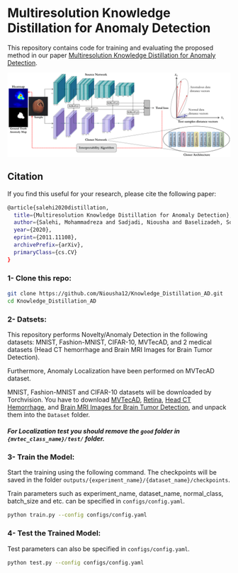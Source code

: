 # Multiresolution Knowledge Distillation for Anomaly Detection

This repository contains code for training and evaluating the proposed method in our paper [Multiresolution Knowledge Distillation for Anomaly Detection](https://arxiv.org/pdf/2011.11108.pdf).

<img src="Images/vgg_network_last.png" alt="hi" class="inline"/>

## Citation
If you find this useful for your research, please cite the following paper:
``` bash
@article{salehi2020distillation,
  title={Multiresolution Knowledge Distillation for Anomaly Detection},
  author={Salehi, Mohammadreza and Sadjadi, Niousha and Baselizadeh, Soroosh and Rohban, Mohammad Hossein and Rabiee, Hamid R},
  year={2020},
  eprint={2011.11108},
  archivePrefix={arXiv},
  primaryClass={cs.CV}
}
```

### 1- Clone this repo:
``` bash
git clone https://github.com/Niousha12/Knowledge_Distillation_AD.git
cd Knowledge_Distillation_AD
```
### 2- Datsets:
This repository performs Novelty/Anomaly Detection in the following datasets: MNIST, Fashion-MNIST, CIFAR-10, MVTecAD, and 2 medical datasets (Head CT hemorrhage and Brain MRI Images for Brain Tumor Detection).

Furthermore, Anomaly Localization have been performed on MVTecAD dataset.

MNIST, Fashion-MNIST and CIFAR-10 datasets will be downloaded by Torchvision. You have to download [MVTecAD](https://www.mvtec.com/company/research/datasets/mvtec-ad/), [Retina](https://www.kaggle.com/paultimothymooney/kermany2018), [Head CT Hemorrhage](http://www.kaggle.com/felipekitamura/head-ct-hemorrhage), and [Brain MRI Images for Brain Tumor Detection](http://www.kaggle.com/navoneel/brain-mri-images-for-brain-tumor-detection), and unpack them into the `Dataset` folder.

##### For Localization test you should remove the `good` folder in `{mvtec_class_name}/test/` folder.

### 3- Train the Model:
Start the training using the following command. The checkpoints will be saved in the folder `outputs/{experiment_name}/{dataset_name}/checkpoints`.

Train parameters such as experiment_name, dataset_name, normal_class, batch_size and etc. can be specified in `configs/config.yaml`.
``` bash
python train.py --config configs/config.yaml
```

### 4- Test the Trained Model:
Test parameters can also be specified in `configs/config.yaml`.
``` bash
python test.py --config configs/config.yaml
```
